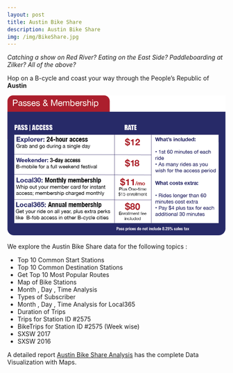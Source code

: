 ```yaml
---
layout: post
title: Austin Bike Share
description: Austin Bike Share
img: /img/BikeShare.jpg
---
```


*Catching a show on Red River? Eating on the East Side? Paddleboarding at Zilker? All of the above?*

Hop on a B-cycle and coast your way through the People’s Republic of **Austin**

<div class="img_row">
	<img class="col three" src="/img/AustinBikeShare/Rates.png">
</div>


We explore the Austin Bike Share data for the following topics :                       


* Top 10 Common Start Stations                                    
* Top 10 Common Destination Stations                        
* Get Top 10 Most Popular Routes                            
* Map of Bike Stations                            
* Month , Day , Time Analysis                          
* Types of Subscriber                                    
* Month , Day , Time Analysis for Local365                      
* Duration of Trips                           
* Trips for Station ID #2575                            
* BikeTrips for Station ID #2575 (Week wise)                   
* SXSW 2017                           
* SXSW 2016                         




A detailed report [Austin Bike Share Analysis](https://www.kaggle.com/ambarish/austin-bike-eda-heatmaps-timeseries) has the complete Data Visualization with Maps.                 

